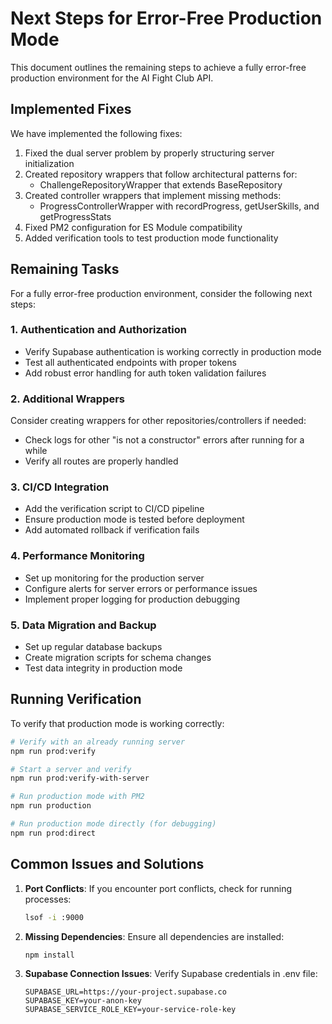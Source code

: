 # Next Steps for Error-Free Production Mode

This document outlines the remaining steps to achieve a fully error-free production environment for the AI Fight Club API.

## Implemented Fixes

We have implemented the following fixes:

1. Fixed the dual server problem by properly structuring server initialization
2. Created repository wrappers that follow architectural patterns for:
   - ChallengeRepositoryWrapper that extends BaseRepository
3. Created controller wrappers that implement missing methods:
   - ProgressControllerWrapper with recordProgress, getUserSkills, and getProgressStats
4. Fixed PM2 configuration for ES Module compatibility
5. Added verification tools to test production mode functionality

## Remaining Tasks

For a fully error-free production environment, consider the following next steps:

### 1. Authentication and Authorization

- Verify Supabase authentication is working correctly in production mode
- Test all authenticated endpoints with proper tokens
- Add robust error handling for auth token validation failures

### 2. Additional Wrappers

Consider creating wrappers for other repositories/controllers if needed:

- Check logs for other "is not a constructor" errors after running for a while
- Verify all routes are properly handled

### 3. CI/CD Integration

- Add the verification script to CI/CD pipeline
- Ensure production mode is tested before deployment
- Add automated rollback if verification fails

### 4. Performance Monitoring

- Set up monitoring for the production server
- Configure alerts for server errors or performance issues
- Implement proper logging for production debugging

### 5. Data Migration and Backup

- Set up regular database backups
- Create migration scripts for schema changes
- Test data integrity in production mode

## Running Verification

To verify that production mode is working correctly:

```bash
# Verify with an already running server
npm run prod:verify

# Start a server and verify
npm run prod:verify-with-server

# Run production mode with PM2
npm run production

# Run production mode directly (for debugging)
npm run prod:direct
```

## Common Issues and Solutions

1. **Port Conflicts**: If you encounter port conflicts, check for running processes:
   ```bash
   lsof -i :9000
   ```

2. **Missing Dependencies**: Ensure all dependencies are installed:
   ```bash
   npm install
   ```

3. **Supabase Connection Issues**: Verify Supabase credentials in .env file:
   ```
   SUPABASE_URL=https://your-project.supabase.co
   SUPABASE_KEY=your-anon-key
   SUPABASE_SERVICE_ROLE_KEY=your-service-role-key
   ``` 